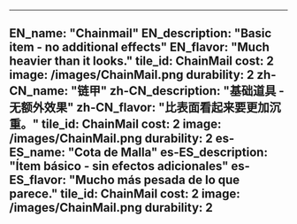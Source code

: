 ---

EN_name: "Chainmail"
EN_description: "Basic item - no additional effects"
EN_flavor: "Much heavier than it looks."
tile_id: ChainMail
cost: 2
image: /images/ChainMail.png
durability: 2
zh-CN_name: "链甲"
zh-CN_description: "基础道具 - 无额外效果"
zh-CN_flavor: "比表面看起来要更加沉重。"
tile_id: ChainMail
cost: 2
image: /images/ChainMail.png
durability: 2
es-ES_name: "Cota de Malla"
es-ES_description: "Ítem básico - sin efectos adicionales"
es-ES_flavor: "Mucho más pesada de lo que parece."
tile_id: ChainMail
cost: 2
image: /images/ChainMail.png
durability: 2
---